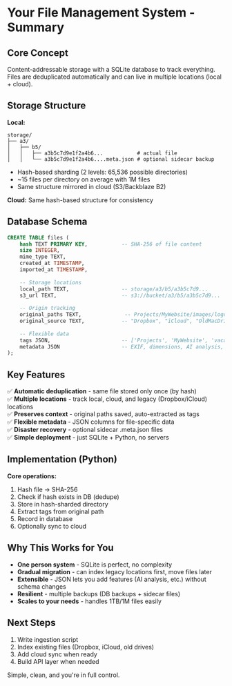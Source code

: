 # Your File Management System - Summary

## Core Concept
Content-addressable storage with a SQLite database to track everything. Files are deduplicated automatically and can live in multiple locations (local + cloud).

## Storage Structure

**Local:**
```
storage/
├── a3/
│   ├── b5/
│   │   ├── a3b5c7d9e1f2a4b6...           # actual file
│   │   └── a3b5c7d9e1f2a4b6....meta.json # optional sidecar backup
```
- Hash-based sharding (2 levels: 65,536 possible directories)
- ~15 files per directory on average with 1M files
- Same structure mirrored in cloud (S3/Backblaze B2)

**Cloud:** Same hash-based structure for consistency

## Database Schema

```sql
CREATE TABLE files (
    hash TEXT PRIMARY KEY,           -- SHA-256 of file content
    size INTEGER,
    mime_type TEXT,
    created_at TIMESTAMP,
    imported_at TIMESTAMP,
    
    -- Storage locations
    local_path TEXT,                 -- storage/a3/b5/a3b5c7d9...
    s3_url TEXT,                     -- s3://bucket/a3/b5/a3b5c7d9...
    
    -- Origin tracking
    original_paths TEXT,              -- Projects/MyWebsite/images/logo.png
    original_source TEXT,            -- "Dropbox", "iCloud", "OldMacDrive"
    
    -- Flexible data
    tags JSON,                       -- ['Projects', 'MyWebsite', 'vacation']
    metadata JSON                    -- EXIF, dimensions, AI analysis, etc.
);
```

## Key Features

✅ **Automatic deduplication** - same file stored only once (by hash)  
✅ **Multiple locations** - track local, cloud, and legacy (Dropbox/iCloud) locations  
✅ **Preserves context** - original paths saved, auto-extracted as tags  
✅ **Flexible metadata** - JSON columns for file-specific data  
✅ **Disaster recovery** - optional sidecar .meta.json files  
✅ **Simple deployment** - just SQLite + Python, no servers  

## Implementation (Python)

**Core operations:**
1. Hash file → SHA-256
2. Check if hash exists in DB (dedupe)
3. Store in hash-sharded directory
4. Extract tags from original path
5. Record in database
6. Optionally sync to cloud

## Why This Works for You

- **One person system** - SQLite is perfect, no complexity
- **Gradual migration** - can index legacy locations first, move files later
- **Extensible** - JSON lets you add features (AI analysis, etc.) without schema changes
- **Resilient** - multiple backups (DB backups + sidecar files)
- **Scales to your needs** - handles 1TB/1M files easily

## Next Steps

1. Write ingestion script
2. Index existing files (Dropbox, iCloud, old drives)
3. Add cloud sync when ready
4. Build API layer when needed

Simple, clean, and you're in full control.
